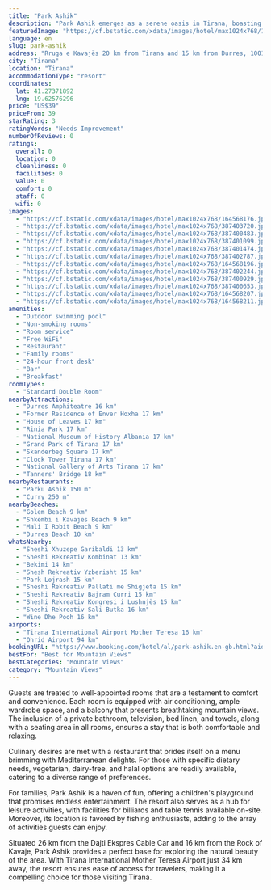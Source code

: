 ```yaml
---
title: "Park Ashik"
description: "Park Ashik emerges as a serene oasis in Tirana, boasting a seasonal outdoor swimming pool, meticulously maintained garden, a welcoming shared lounge, and an inviting terrace."
featuredImage: "https://cf.bstatic.com/xdata/images/hotel/max1024x768/164568176.jpg?k=9e959f42e41dde06bf61297037869ee816f5005b0aad914ad048a8036ab80bde&o=&hp=1"
language: en
slug: park-ashik
address: "Rruga e Kavajës 20 km from Tirana and 15 km from Durres, 1001 Tirana, Albania"
city: "Tirana"
location: "Tirana"
accommodationType: "resort"
coordinates:
  lat: 41.27371892
  lng: 19.62576296
price: "US$39"
priceFrom: 39
starRating: 3
ratingWords: "Needs Improvement"
numberOfReviews: 0
ratings:
  overall: 0
  location: 0
  cleanliness: 0
  facilities: 0
  value: 0
  comfort: 0
  staff: 0
  wifi: 0
images:
  - "https://cf.bstatic.com/xdata/images/hotel/max1024x768/164568176.jpg?k=9e959f42e41dde06bf61297037869ee816f5005b0aad914ad048a8036ab80bde&o=&hp=1"
  - "https://cf.bstatic.com/xdata/images/hotel/max1024x768/387403720.jpg?k=df3b5e4b630ad5a50f2bdeee0bd501ec0631de8a1876a3a9546859adb77362f4&o=&hp=1"
  - "https://cf.bstatic.com/xdata/images/hotel/max1024x768/387400483.jpg?k=daa2745cbc877aa3ebba4d3433e3b2e8ee343d1ab7dbc7502d9327aadb61f15e&o=&hp=1"
  - "https://cf.bstatic.com/xdata/images/hotel/max1024x768/387401099.jpg?k=7e5c2fa8f2579ac4322c50c4839b4d0628354e4f076260316edfce7bc75c2f1c&o=&hp=1"
  - "https://cf.bstatic.com/xdata/images/hotel/max1024x768/387401474.jpg?k=b5f28a2a8f700d9fd9c5ef8bb548bde76b61c28463647894c0d99b2d25e84ce4&o=&hp=1"
  - "https://cf.bstatic.com/xdata/images/hotel/max1024x768/387402787.jpg?k=0a0dfebd542b169180bbe80f5367887ecb5737b78632e0601bd51cb8d00d3aa3&o=&hp=1"
  - "https://cf.bstatic.com/xdata/images/hotel/max1024x768/164568196.jpg?k=df51e276c3533d1beca31b3dadcb2b2a1fb9e6aaeb6f77d019a5db80a8749d67&o=&hp=1"
  - "https://cf.bstatic.com/xdata/images/hotel/max1024x768/387402244.jpg?k=5bc6755ea981b29ef600f612c14845c5ae8ada4f7fa186d8e46b597a2e3e9585&o=&hp=1"
  - "https://cf.bstatic.com/xdata/images/hotel/max1024x768/387400929.jpg?k=d1cdf661633b72b98f3cf82df9c70b7b59271d54e25dc8e483af311e573cc957&o=&hp=1"
  - "https://cf.bstatic.com/xdata/images/hotel/max1024x768/387400653.jpg?k=3b9d393c85ba97d07a939754ab9c83b880828d51ea5680199677e42a97253125&o=&hp=1"
  - "https://cf.bstatic.com/xdata/images/hotel/max1024x768/164568207.jpg?k=4e2641d7a2aff9f72035cf28ccbfa50635a0fa599b5d3cf47c9f31ba6eef6d27&o=&hp=1"
  - "https://cf.bstatic.com/xdata/images/hotel/max1024x768/164568211.jpg?k=41ceff67f45c22a601572da1ee2135a8c0d3b7f40a740a9265cfd0d27db80978&o=&hp=1"
amenities:
  - "Outdoor swimming pool"
  - "Non-smoking rooms"
  - "Room service"
  - "Free WiFi"
  - "Restaurant"
  - "Family rooms"
  - "24-hour front desk"
  - "Bar"
  - "Breakfast"
roomTypes:
  - "Standard Double Room"
nearbyAttractions:
  - "Durres Amphiteatre 16 km"
  - "Former Residence of Enver Hoxha 17 km"
  - "House of Leaves 17 km"
  - "Rinia Park 17 km"
  - "National Museum of History Albania 17 km"
  - "Grand Park of Tirana 17 km"
  - "Skanderbeg Square 17 km"
  - "Clock Tower Tirana 17 km"
  - "National Gallery of Arts Tirana 17 km"
  - "Tanners' Bridge 18 km"
nearbyRestaurants:
  - "Parku Ashik 150 m"
  - "Curry 250 m"
nearbyBeaches:
  - "Golem Beach 9 km"
  - "Shkëmbi i Kavajës Beach 9 km"
  - "Mali I Robit Beach 9 km"
  - "Durres Beach 10 km"
whatsNearby:
  - "Sheshi Xhuzepe Garibaldi 13 km"
  - "Sheshi Rekreativ Kombinat 13 km"
  - "Bekimi 14 km"
  - "Shesh Rekreativ Yzberisht 15 km"
  - "Park Lojrash 15 km"
  - "Sheshi Rekreativ Pallati me Shigjeta 15 km"
  - "Sheshi Rekreativ Bajram Curri 15 km"
  - "Sheshi Rekreativ Kongresi i Lushnjës 15 km"
  - "Sheshi Rekreativ Sali Butka 16 km"
  - "Wine Dhe Pooh 16 km"
airports:
  - "Tirana International Airport Mother Teresa 16 km"
  - "Ohrid Airport 94 km"
bookingURL: "https://www.booking.com/hotel/al/park-ashik.en-gb.html?aid=8035640"
bestFor: "Best for Mountain Views"
bestCategories: "Mountain Views"
category: "Mountain Views"
---
```


Guests are treated to well-appointed rooms that are a testament to comfort and convenience. Each room is equipped with air conditioning, ample wardrobe space, and a balcony that presents breathtaking mountain views. The inclusion of a private bathroom, television, bed linen, and towels, along with a seating area in all rooms, ensures a stay that is both comfortable and relaxing.

Culinary desires are met with a restaurant that prides itself on a menu brimming with Mediterranean delights. For those with specific dietary needs, vegetarian, dairy-free, and halal options are readily available, catering to a diverse range of preferences.

For families, Park Ashik is a haven of fun, offering a children's playground that promises endless entertainment. The resort also serves as a hub for leisure activities, with facilities for billiards and table tennis available on-site. Moreover, its location is favored by fishing enthusiasts, adding to the array of activities guests can enjoy.

Situated 26 km from the Dajti Ekspres Cable Car and 16 km from the Rock of Kavaje, Park Ashik provides a perfect base for exploring the natural beauty of the area. With Tirana International Mother Teresa Airport just 34 km away, the resort ensures ease of access for travelers, making it a compelling choice for those visiting Tirana.
